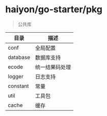 # haiyon/go-starter/pkg

> 公共库

| 目录     | 描述           |
| -------- | -------------- |
| conf     | 全局配置       |
| database | 数据库支持     |
| ecode    | 统一结果码处理 |
| logger   | 日志支持       |
| constant | 常量           |
| util     | 工具包         |
| cache    | 缓存           |
